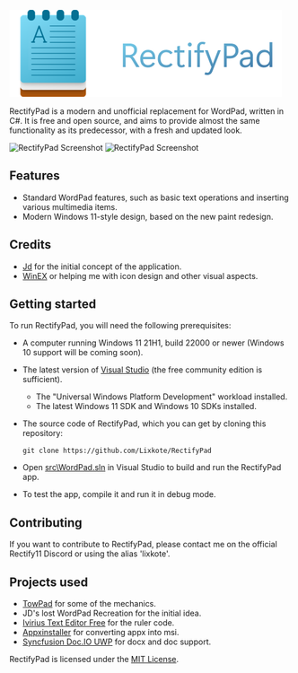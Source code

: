 <p align="left">
    <img src="https://raw.githubusercontent.com/Lixkote/RectifyPad/master/logo.png">
</p>

RectifyPad is a modern and unofficial replacement for WordPad, written in C#. It is free and open source, and aims to provide almost the same functionality as its predecessor, with a fresh and updated look.

![RectifyPad Screenshot](https://github.com/Lixkote/WordPad11/blob/main/darkpreview.png)
![RectifyPad Screenshot](https://github.com/Lixkote/WordPad11/blob/main/lightpreviewnew.png)

## Features
- Standard WordPad features, such as basic text operations and inserting various multimedia items.
- Modern Windows 11-style design, based on the new paint redesign.

## Credits
 - [Jd](https://github.com/Jd-1206) for the initial concept of the application.
 - [WinEX](https://github.com/WinExperiments) or helping me with icon design and other visual aspects.

## Getting started
To run RectifyPad, you will need the following prerequisites:
- A computer running Windows 11 21H1, build 22000 or newer (Windows 10 support will be coming soon).
- The latest version of [Visual Studio](https://developer.microsoft.com/en-us/windows/downloads) (the free community edition is sufficient).
  - The "Universal Windows Platform Development" workload installed.
  - The latest Windows 11 SDK and Windows 10 SDKs installed.


- The source code of RectifyPad, which you can get by cloning this repository:
    ```
    git clone https://github.com/Lixkote/RectifyPad
    ```

- Open [src\WordPad.sln](/src/WordPad.sln) in Visual Studio to build and run the RectifyPad app.
- To test the app, compile it and run it in debug mode.

## Contributing
If you want to contribute to RectifyPad, please contact me on the official Rectify11 Discord or using the alias 'lixkote'.

## Projects used
 - [TowPad](https://github.com/itsWindows11/TowPad) for some of the mechanics.
 - JD's lost WordPad Recreation for the initial idea.
 - [Ivirius Text Editor Free](https://apps.microsoft.com/detail/9mv281zzf51p?hl=pl-pl&gl=TW) for the ruler code.
 - [Appxinstaller](https://github.com/aL3891/AppxInstaller/tree/master) for converting appx into msi.
 - [Syncfusion Doc.IO UWP](https://www.nuget.org/packages/Syncfusion.DocIO.UWP/19.2.0.51) for docx and doc support.
  
RectifyPad is licensed under the [MIT License](./LICENSE).
